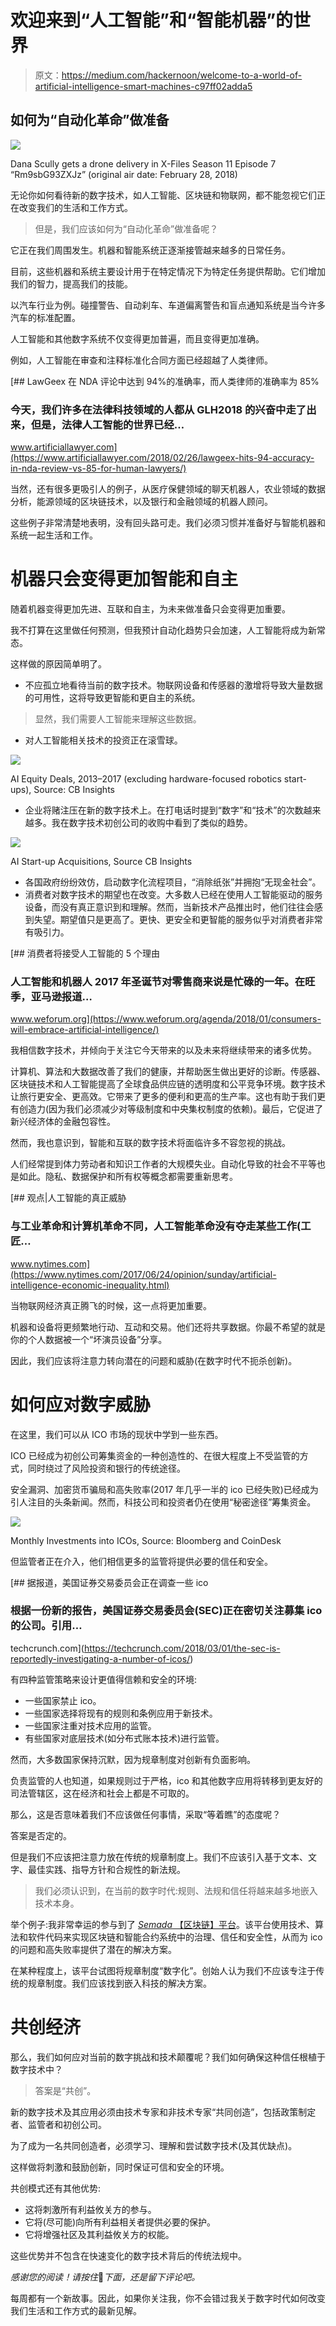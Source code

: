 # 欢迎来到“人工智能”和“智能机器”的世界

> 原文：<https://medium.com/hackernoon/welcome-to-a-world-of-artificial-intelligence-smart-machines-c97ff02adda5>

## 如何为“自动化革命”做准备

![](img/008bac47b27b24a7732af0b93abba485.png)

Dana Scully gets a drone delivery in X-Files Season 11 Episode 7 “Rm9sbG93ZXJz” (original air date: February 28, 2018)

无论你如何看待新的数字技术，如人工智能、区块链和物联网，都不能忽视它们正在改变我们的生活和工作方式。

> 但是，我们应该如何为“自动化革命”做准备呢？

它正在我们周围发生。机器和智能系统正逐渐接管越来越多的日常任务。

目前，这些机器和系统主要设计用于在特定情况下为特定任务提供帮助。它们增加我们的智力，提高我们的技能。

以汽车行业为例。碰撞警告、自动刹车、车道偏离警告和盲点通知系统是当今许多汽车的标准配置。

人工智能和其他数字系统不仅变得更加普遍，而且变得更加准确。

例如，人工智能在审查和注释标准化合同方面已经超越了人类律师。

[](https://www.artificiallawyer.com/2018/02/26/lawgeex-hits-94-accuracy-in-nda-review-vs-85-for-human-lawyers/) [## LawGeex 在 NDA 评论中达到 94%的准确率，而人类律师的准确率为 85%

### 今天，我们许多在法律科技领域的人都从 GLH2018 的兴奋中走了出来，但是，法律人工智能的世界已经…

www.artificiallawyer.com](https://www.artificiallawyer.com/2018/02/26/lawgeex-hits-94-accuracy-in-nda-review-vs-85-for-human-lawyers/) 

当然，还有很多更吸引人的例子，从医疗保健领域的聊天机器人，农业领域的数据分析，能源领域的区块链技术，以及银行和金融领域的机器人顾问。

这些例子非常清楚地表明，没有回头路可走。我们必须习惯并准备好与智能机器和系统一起生活和工作。

# 机器只会变得更加智能和自主

随着机器变得更加先进、互联和自主，为未来做准备只会变得更加重要。

我不打算在这里做任何预测，但我预计自动化趋势只会加速，人工智能将成为新常态。

这样做的原因简单明了。

*   不应孤立地看待当前的数字技术。物联网设备和传感器的激增将导致大量数据的可用性，这将导致更智能和更自主的系统。

> 显然，我们需要人工智能来理解这些数据。

*   对人工智能相关技术的投资正在滚雪球。

![](img/631da11b13191bc673731bdcf2a5fdeb.png)

AI Equity Deals, 2013–2017 (excluding hardware-focused robotics start-ups), Source: CB Insights

*   企业将赌注压在新的数字技术上。在打电话时提到“数字”和“技术”的次数越来越多。我在数字技术初创公司的收购中看到了类似的趋势。

![](img/35a734ae6e0639cf0e7da84a4fc5498d.png)

AI Start-up Acquisitions, Source CB Insights

*   各国政府纷纷效仿，启动数字化流程项目，“消除纸张”并拥抱“无现金社会”。
*   消费者对数字技术的期望也在改变。大多数人已经在使用人工智能驱动的服务设备，而没有真正意识到和理解。然而，当新技术产品推出时，他们往往会感到失望。期望值只是更高了。更快、更安全和更智能的服务似乎对消费者非常有吸引力。

[](https://www.weforum.org/agenda/2018/01/consumers-will-embrace-artificial-intelligence/) [## 消费者将接受人工智能的 5 个理由

### 人工智能和机器人 2017 年圣诞节对零售商来说是忙碌的一年。在旺季，亚马逊报道…

www.weforum.org](https://www.weforum.org/agenda/2018/01/consumers-will-embrace-artificial-intelligence/) 

我相信数字技术，并倾向于关注它今天带来的以及未来将继续带来的诸多优势。

计算机、算法和大数据改善了我们的健康，并帮助医生做出更好的诊断。传感器、区块链技术和人工智能提高了全球食品供应链的透明度和公平竞争环境。数字技术让旅行更安全、更高效。它带来了更多的便利和更高的生产率。这也有助于我们更有创造力(因为我们必须减少对等级制度和中央集权制度的依赖)。最后，它促进了新兴经济体的金融包容性。

然而，我也意识到，智能和互联的数字技术将面临许多不容忽视的挑战。

人们经常提到体力劳动者和知识工作者的大规模失业。自动化导致的社会不平等也是如此。隐私、数据保护和所有权等概念都需要重新思考。

[](https://www.nytimes.com/2017/06/24/opinion/sunday/artificial-intelligence-economic-inequality.html) [## 观点|人工智能的真正威胁

### 与工业革命和计算机革命不同，人工智能革命没有夺走某些工作(工匠…

www.nytimes.com](https://www.nytimes.com/2017/06/24/opinion/sunday/artificial-intelligence-economic-inequality.html) 

当物联网经济真正腾飞的时候，这一点将更加重要。

机器和设备将更频繁地行动、互动和交易。他们还将共享数据。你最不希望的就是你的个人数据被一个“坏演员设备”分享。

因此，我们应该将注意力转向潜在的问题和威胁(在数字时代不扼杀创新)。

# 如何应对数字威胁

在这里，我们可以从 ICO 市场的现状中学到一些东西。

ICO 已经成为初创公司筹集资金的一种创造性的、在很大程度上不受监管的方式，同时绕过了风险投资和银行的传统途径。

安全漏洞、加密货币骗局和高失败率(2017 年几乎一半的 ico 已经失败)已经成为引人注目的头条新闻。然而，科技公司和投资者仍在使用“秘密途径”筹集资金。

![](img/c8d36f0bb11e3bf17c3949e8de2756f5.png)

Monthly Investments into ICOs, Source: Bloomberg and CoinDesk

但监管者正在介入，他们相信更多的监管将提供必要的信任和安全。

[](https://techcrunch.com/2018/03/01/the-sec-is-reportedly-investigating-a-number-of-icos/) [## 据报道，美国证券交易委员会正在调查一些 ico

### 根据一份新的报告，美国证券交易委员会(SEC)正在密切关注募集 ico 的公司。引用…

techcrunch.com](https://techcrunch.com/2018/03/01/the-sec-is-reportedly-investigating-a-number-of-icos/) 

有四种监管策略来设计更值得信赖和安全的环境:

*   一些国家禁止 ico。
*   一些国家选择将现有的规则和条例应用于新技术。
*   一些国家注重对技术应用的监管。
*   有些国家对底层技术(如分布式账本技术)进行监管。

然而，大多数国家保持沉默，因为规章制度对创新有负面影响。

负责监管的人也知道，如果规则过于严格，ico 和其他数字应用将转移到更友好的司法管辖区，这在经济和社会上都是不可取的。

那么，这是否意味着我们不应该做任何事情，采取“等着瞧”的态度呢？

答案是否定的。

但是我们不应该把注意力放在传统的规章制度上。我们不应该引入基于文本、文字、最佳实践、指导方针和合规性的新法规。

> 我们必须认识到，在当前的数字时代:规则、法规和信任将越来越多地嵌入技术本身。

举个例子:我非常幸运的参与到了 [*Semada* 【区块链】平台](http://semada.io)。该平台使用技术、算法和软件代码来实现区块链和智能合约系统中的治理、信任和安全性，从而为 ico 的问题和高失败率提供了潜在的解决方案。

在某种程度上，该平台试图将规章制度“数字化”。创始人认为我们不应该专注于传统的规章制度。我们应该找到嵌入科技的解决方案。

# **共创经济**

那么，我们如何应对当前的数字挑战和技术颠覆呢？我们如何确保这种信任根植于数字技术中？

> 答案是“共创”。

新的数字技术及其应用必须由技术专家和非技术专家“共同创造”，包括政策制定者、监管者和初创公司。

为了成为一名共同创造者，必须学习、理解和尝试数字技术(及其优缺点)。

这样做将刺激和鼓励创新，同时保证可信和安全的环境。

共创模式还有其他优势:

*   这将刺激所有利益攸关方的参与。
*   它将(尽可能)向所有利益相关者提供必要的保护。
*   它将增强社区及其利益攸关方的权能。

这些优势并不包含在快速变化的数字技术背后的传统法规中。

*感谢您的阅读！请按住*👏*下面，还是留下评论吧。*

每周都有一个新故事。因此，如果你关注我，你不会错过我关于数字时代如何改变我们生活和工作方式的最新见解。